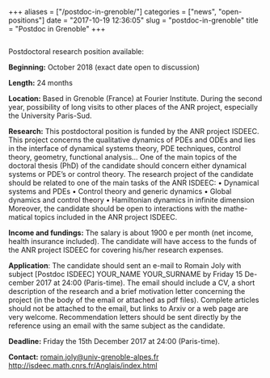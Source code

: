 +++
aliases = ["/postdoc-in-grenoble/"]
categories = ["news", "open-positions"]
date = "2017-10-19 12:36:05"
slug = "postdoc-in-grenoble"
title = "Postdoc in Grenoble"
+++

<div class="page" title="Page 1">

<div class="layoutArea">

<div class="column">

Postdoctoral research position available:

**Beginning:** October 2018 (exact date open to discussion)

**Length:** 24 months

**Location:** Based in Grenoble (France) at Fourier Institute. During
the second year, possibility of long visits to other places of the ANR
project, especially the University Paris-Sud.

**Research:** This postdoctoral position is funded by the ANR project
ISDEEC. This project concerns the qualitative dynamics of PDEs and ODEs
and lies in the interface of dynamical systems theory, PDE techniques,
control theory, geometry, functional analysis... One of the main topics
of the doctoral thesis (PhD) of the candidate should concern either
dynamical systems or PDE’s or control theory. The research project of
the candidate should be related to one of the main tasks of the ANR
ISDEEC: • Dynamical systems and PDEs • Control theory and generic
dynamics • Global dynamics and control theory • Hamiltonian dynamics in
infinite dimension Moreover, the candidate should be open to
interactions with the mathe- matical topics included in the ANR project
ISDEEC.

**Income and fundings:** The salary is about 1900 e per month (net
income, health insurance included). The candidate will have access to
the funds of the ANR project ISDEEC for covering his/her research
expenses.

**Application**: The candidate should sent an e-mail to Romain Joly with
subject \[Postdoc ISDEEC\] YOUR\_NAME YOUR\_SURNAME by Friday 15 De-
cember 2017 at 24:00 (Paris-time). The email should include a CV, a
short description of the research and a brief motivation letter
concerning the project (in the body of the email or attached as pdf
files). Complete articles should not be attached to the email, but links
to Arxiv or a web page are very welcome. Recommendation letters should
be sent directly by the reference using an email with the same subject
as the candidate.

**Deadline:** Friday the 15th December 2017 at 24:00 (Paris-time).

**Contact:** <romain.joly@univ-grenoble-alpes.fr>
<http://isdeec.math.cnrs.fr/Anglais/index.html>

</div>

</div>

</div>
